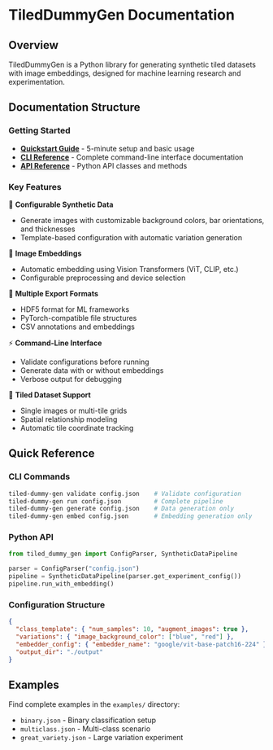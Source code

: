 # TiledDummyGen Documentation

## Overview

TiledDummyGen is a Python library for generating synthetic tiled datasets with image embeddings, designed for machine learning research and experimentation.

## Documentation Structure

### Getting Started
- **[Quickstart Guide](quickstart.md)** - 5-minute setup and basic usage
- **[CLI Reference](cli-reference.md)** - Complete command-line interface documentation  
- **[API Reference](api-reference.md)** - Python API classes and methods

### Key Features

🎨 **Configurable Synthetic Data**
- Generate images with customizable background colors, bar orientations, and thicknesses
- Template-based configuration with automatic variation generation

🧠 **Image Embeddings**  
- Automatic embedding using Vision Transformers (ViT, CLIP, etc.)
- Configurable preprocessing and device selection

🔧 **Multiple Export Formats**
- HDF5 format for ML frameworks
- PyTorch-compatible file structures
- CSV annotations and embeddings

⚡ **Command-Line Interface**
- Validate configurations before running
- Generate data with or without embeddings
- Verbose output for debugging

🎯 **Tiled Dataset Support**
- Single images or multi-tile grids
- Spatial relationship modeling
- Automatic tile coordinate tracking

## Quick Reference

### CLI Commands
```bash
tiled-dummy-gen validate config.json    # Validate configuration
tiled-dummy-gen run config.json         # Complete pipeline  
tiled-dummy-gen generate config.json    # Data generation only
tiled-dummy-gen embed config.json       # Embedding generation only
```

### Python API
```python
from tiled_dummy_gen import ConfigParser, SyntheticDataPipeline

parser = ConfigParser("config.json")
pipeline = SyntheticDataPipeline(parser.get_experiment_config())
pipeline.run_with_embedding()
```

### Configuration Structure
```json
{
  "class_template": { "num_samples": 10, "augment_images": true },
  "variations": { "image_background_color": ["blue", "red"] },
  "embedder_config": { "embedder_name": "google/vit-base-patch16-224" },
  "output_dir": "./output"
}
```

## Examples

Find complete examples in the `examples/` directory:
- `binary.json` - Binary classification setup
- `multiclass.json` - Multi-class scenario
- `great_variety.json` - Large variation experiment